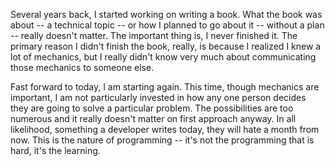 <!--bl
(filemeta
    (title "Introduction"))
/bl-->

Several years back, I started working on writing a book. What the book was about -- a technical topic -- or how I planned to go about it -- without a plan -- really doesn't matter.  The important thing is, I never finished it. The primary reason I didn't finish the book, really, is because I realized I knew a lot of mechanics, but I really didn't know very much about communicating those mechanics to someone else.

Fast forward to today, I am starting again. This time, though mechanics are important, I am not particularly invested in how any one person decides they are going to solve a particular problem.  The possibilities are too numerous and it really doesn't matter on first approach anyway.  In all likelihood, something a developer writes today, they will hate a month from now.  This is the nature of programming -- it's not the programming that is hard, it's the learning.

